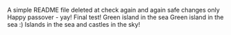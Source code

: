 A simple README file
deleted at
check again
and again
safe changes only
Happy passover - yay!
Final test!
Green island in the sea
Green island in the sea :)
Islands in the sea
and castles in the sky!
